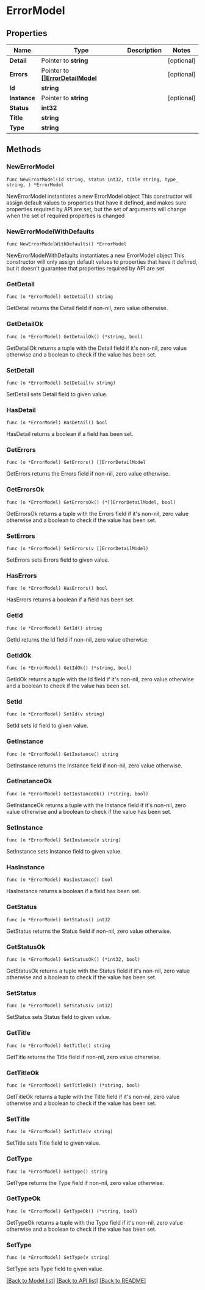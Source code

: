 # ErrorModel

## Properties

Name | Type | Description | Notes
------------ | ------------- | ------------- | -------------
**Detail** | Pointer to **string** |  | [optional] 
**Errors** | Pointer to [**[]ErrorDetailModel**](ErrorDetailModel.md) |  | [optional] 
**Id** | **string** |  | 
**Instance** | Pointer to **string** |  | [optional] 
**Status** | **int32** |  | 
**Title** | **string** |  | 
**Type** | **string** |  | 

## Methods

### NewErrorModel

`func NewErrorModel(id string, status int32, title string, type_ string, ) *ErrorModel`

NewErrorModel instantiates a new ErrorModel object
This constructor will assign default values to properties that have it defined,
and makes sure properties required by API are set, but the set of arguments
will change when the set of required properties is changed

### NewErrorModelWithDefaults

`func NewErrorModelWithDefaults() *ErrorModel`

NewErrorModelWithDefaults instantiates a new ErrorModel object
This constructor will only assign default values to properties that have it defined,
but it doesn't guarantee that properties required by API are set

### GetDetail

`func (o *ErrorModel) GetDetail() string`

GetDetail returns the Detail field if non-nil, zero value otherwise.

### GetDetailOk

`func (o *ErrorModel) GetDetailOk() (*string, bool)`

GetDetailOk returns a tuple with the Detail field if it's non-nil, zero value otherwise
and a boolean to check if the value has been set.

### SetDetail

`func (o *ErrorModel) SetDetail(v string)`

SetDetail sets Detail field to given value.

### HasDetail

`func (o *ErrorModel) HasDetail() bool`

HasDetail returns a boolean if a field has been set.

### GetErrors

`func (o *ErrorModel) GetErrors() []ErrorDetailModel`

GetErrors returns the Errors field if non-nil, zero value otherwise.

### GetErrorsOk

`func (o *ErrorModel) GetErrorsOk() (*[]ErrorDetailModel, bool)`

GetErrorsOk returns a tuple with the Errors field if it's non-nil, zero value otherwise
and a boolean to check if the value has been set.

### SetErrors

`func (o *ErrorModel) SetErrors(v []ErrorDetailModel)`

SetErrors sets Errors field to given value.

### HasErrors

`func (o *ErrorModel) HasErrors() bool`

HasErrors returns a boolean if a field has been set.

### GetId

`func (o *ErrorModel) GetId() string`

GetId returns the Id field if non-nil, zero value otherwise.

### GetIdOk

`func (o *ErrorModel) GetIdOk() (*string, bool)`

GetIdOk returns a tuple with the Id field if it's non-nil, zero value otherwise
and a boolean to check if the value has been set.

### SetId

`func (o *ErrorModel) SetId(v string)`

SetId sets Id field to given value.


### GetInstance

`func (o *ErrorModel) GetInstance() string`

GetInstance returns the Instance field if non-nil, zero value otherwise.

### GetInstanceOk

`func (o *ErrorModel) GetInstanceOk() (*string, bool)`

GetInstanceOk returns a tuple with the Instance field if it's non-nil, zero value otherwise
and a boolean to check if the value has been set.

### SetInstance

`func (o *ErrorModel) SetInstance(v string)`

SetInstance sets Instance field to given value.

### HasInstance

`func (o *ErrorModel) HasInstance() bool`

HasInstance returns a boolean if a field has been set.

### GetStatus

`func (o *ErrorModel) GetStatus() int32`

GetStatus returns the Status field if non-nil, zero value otherwise.

### GetStatusOk

`func (o *ErrorModel) GetStatusOk() (*int32, bool)`

GetStatusOk returns a tuple with the Status field if it's non-nil, zero value otherwise
and a boolean to check if the value has been set.

### SetStatus

`func (o *ErrorModel) SetStatus(v int32)`

SetStatus sets Status field to given value.


### GetTitle

`func (o *ErrorModel) GetTitle() string`

GetTitle returns the Title field if non-nil, zero value otherwise.

### GetTitleOk

`func (o *ErrorModel) GetTitleOk() (*string, bool)`

GetTitleOk returns a tuple with the Title field if it's non-nil, zero value otherwise
and a boolean to check if the value has been set.

### SetTitle

`func (o *ErrorModel) SetTitle(v string)`

SetTitle sets Title field to given value.


### GetType

`func (o *ErrorModel) GetType() string`

GetType returns the Type field if non-nil, zero value otherwise.

### GetTypeOk

`func (o *ErrorModel) GetTypeOk() (*string, bool)`

GetTypeOk returns a tuple with the Type field if it's non-nil, zero value otherwise
and a boolean to check if the value has been set.

### SetType

`func (o *ErrorModel) SetType(v string)`

SetType sets Type field to given value.



[[Back to Model list]](../README.md#documentation-for-models) [[Back to API list]](../README.md#documentation-for-api-endpoints) [[Back to README]](../README.md)


